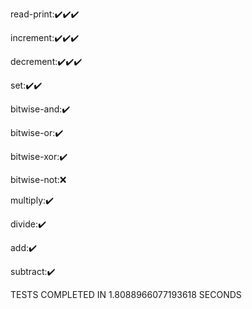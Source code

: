 read-print:✔️✔️✔️

increment:✔️✔️✔️

decrement:✔️✔️✔️

set:✔️✔️

bitwise-and:✔️

bitwise-or:✔️

bitwise-xor:✔️

bitwise-not:❌

multiply:✔️

divide:✔️

add:✔️

subtract:✔️

TESTS COMPLETED IN 1.8088966077193618 SECONDS